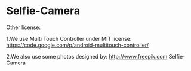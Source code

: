 Selfie-Camera
=============
Other license:

1.We use Multi Touch Controller under MIT license:
https://code.google.com/p/android-multitouch-controller/

2.We also use some photos designed by:
http://www.freepik.com
Selfie-Camera
